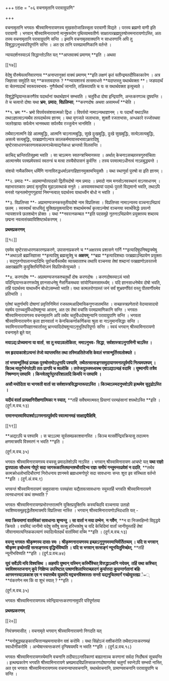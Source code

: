 +++
title = "०६ वचनामृतानि परावाग्रूपाणि"

+++

वचनामृतानि भगवतः श्रीस्वामिनारायणस्य मुखसरोजान्निस्सृता परावाणी विद्यते । परस्य ब्रह्मणो वाणी इति परावाणी । भगवान् श्रीस्वामिनारायणो मानुषरूपेण पृथिव्यामवतीर्णः साक्षात्परब्रह्मपुरुषोत्तमनारायणोऽस्ति, अतः तस्य वचनामृतानि परावाग्रूपाणि सन्ति । इमानि वचनामृतवाक्यानि न साधारणानि अपि तु विशुद्धाऽनुभवपरिपूर्णानि सन्ति । अत एव तानि परमप्रामाणिकानि वर्तन्ते ।

न्यायदर्शनस्याऽयं सिद्धान्तोऽस्ति यत् **आप्तवाक्यं प्रमाणम् **इति । अथवा

[[१७]]

वेदेषु पौरुषेयत्वनिवारणाय **अनाप्तानुक्तं वाक्यं प्रमाणम् **इति लक्षणं कृतं यतीन्द्रमतदीपिकाकारेण । अत्र जिज्ञासा समुदेति यत् **कस्तावदाप्तः ? **न्यायशास्त्रं तत्समाधत्ते **यदाप्तस्तु यथार्थवक्ता **।  जडपदार्थं वा चेतनपदार्थं स्वरूपस्वभाव- गुणैर्यथार्थं जानाति, तन्निरूपयति च यः स यथार्थवक्ता इत्युच्यते ।

विशुद्धेन्द्रियान्तःकरणैरेव पदार्थानां यथार्थज्ञानं सम्भवति । चतुर्विधा दोषा इन्द्रियाणि, अन्तःकरणञ्च दूषयन्ति । ते च चत्वारो दोषाः यथा **भ्रमः**,  **प्रमादः**,  **विप्रलिप्सा**,  **करणदोषः अथवा असामर्थ्यं **चेति ।

**१. भ्रमः **-  भ्रमो विपर्ययसंशयात्मको द्विधा । विपर्ययो नामाऽन्यथाज्ञानम् । यः पदार्थो यथाऽस्ति तथाऽज्ञात्वाऽन्यथैव तत्पदार्थस्य ज्ञानम् । यथा मृगजले जलाभासः, शुक्तौ रजताभासः, अन्धकारे रज्जोरथवा जलरेखायाः सर्पत्वेन भानमथवा सर्पस्यैव रज्जुत्वेन भानमिति ।

तथैवाऽनात्मनि देहे आत्मबुद्धिः, आत्मनि चाऽनात्मबुद्धिः, सुखे दुःखबुद्धिः, दुःखे सुखबुद्धिः, सत्येऽसत्यबुद्धिः, असत्ये सत्यबुद्धिः, परब्रह्मणोऽन्यत्र कालकर्ममायास्वभावाऽक्षरादिषु सृष्टेरसाधारणकारणत्वकल्पनञ्चेत्याद्यनेकधा भ्रान्तयो विलसन्ति ।

काचिद् भ्रान्तिरतिसूक्ष्मा भवति । सा चाऽत्मनः स्वतन्त्राभिमानरूपा । अर्थात् केचनाऽसच्छास्त्रगुरुवंचिताः आत्मानमेव परमप्रमेयरूपं स्वतन्त्रं च मत्वा तस्यैवोपासनं कुर्वन्ति । तस्य परमात्माऽधीनत्वं नाऽवबुद्ध्यन्ते ।

संशयो नामैकस्मिन् धर्मिणि नानाविरुद्धधर्माऽवगाहिज्ञानमुक्तमभियुक्तैः । यथा स्थाणुर्वा पुरुषो वा इति ज्ञानम् ।

**२. प्रमादः **-  अप्रामाण्योत्पादको द्वितीयदोषो नाम प्रमादः । प्रमादो नाम मनसोऽनवस्थानं वाऽनवधानम् । महाभारतकारः प्रमादं मृत्युरिव मूढाऽवस्थाकं मनुते । अस्यामवस्थायां पदार्थः पुरतो विद्यमानो भवति, तथाऽपि मनसो गहनतमोगुणगुहायां निमग्नत्वात् पदार्थस्य याथार्थ्येन बोधो न भवति ।

**३. विप्रलिप्सा **-  अप्रामाण्यजनकस्तृतीयदोषो नाम विप्रलिप्सा । विप्रलिप्सा नामाऽन्यस्य वञ्चनाऽभिप्रायं छलम् । स्वस्वार्थं साधयितुं युक्तिप्रयुक्त्यादिना शब्दार्थमनर्थं कृत्वाऽन्येषां वञ्चनया स्वार्थसिद्धेः प्रयत्नो न्यायशास्त्रे छलशब्देन प्रोक्तः । यथा **नवरत्नकम्बल **इति पदसमूहे नूतनाऽभिप्रायेण प्रयुक्तस्य शब्दस्य छद्मना नवत्वसंख्याविशिष्टार्थकरणम् ।

**प्रथमप्रकरणम्**

[[१८]]

एवमेव सृष्टेरसाधारणकारणप्रकरणे, उपासनाप्रकरणे च **अक्षरस्य प्रशासने गार्गि **इत्यादिषूपनिषद्वाक्येषु **अथाऽतो ब्रह्मजिज्ञासा **इत्यादिषु ब्रह्मसूत्रेषु च **अक्षरम्**,  **ब्रह्म **इत्यादिशब्दाः परब्रह्माऽभिप्रायेण प्रयुक्ताः । सद्गुरुगोपालानन्दादिभिः पूर्वाचार्यैस्तथैव व्याख्याताश्च तथापि वञ्चनया तेषां शब्दानां परब्रह्मणोऽवरतत्त्वे अक्षरब्रह्मणि कुयुक्तिभिर्नियोजनं विप्रलिप्सेत्युच्यते ।

**४. करणदोषः **-  अप्रामाण्यजनकश्चतुर्थो दोषः करणदोषः । करणदोषस्याऽयं भावो यदिन्द्रियान्तःकरणरूपेषु ज्ञानसाधनेषु नैसर्गिकमथवा सांयोगिकमसामर्थ्यम् । यदि ज्ञानसाधनेष्वेव दोषो भवति, तर्हि पदार्थस्य याथार्थ्येन बोधोऽसम्भवो भवति। यथा कामलरोगग्रस्तं जनं सर्वं शुभ्रवर्णोपेतं वस्तु पीतवर्णीयमेव प्रतिभाति ।

एतेषां चतुर्णामपि दोषाणां प्रवृत्तिनिमित्तं रजस्तमआदिमायिकगुणजातमस्ति । सच्छास्त्रप्रणेतारो वेदव्यासादयो महर्षय एतच्चतुर्विधदोषशून्या आसन्, अत एव तेषां वचांसि परमप्रामाणिकानि सन्ति । भगवतः श्रीस्वामिनारायणस्य वचनामृतानि अपि तथैव चतुर्विधदोषशून्यानि परावाग्रूपाणि सन्ति । भगवता श्रीस्वामिनारायणेन कृता ज्ञानवार्ता न केनचित्कर्णाकर्णिकया श्रुता वा नाऽनुमानसिद्धाः सन्ति । स्वामिनारायणीयज्ञानवार्तास्तु भ्रान्त्यादिदोषशून्याऽनुभूतिपरिपूर्णाः सन्ति । स्वयं भगवान् श्रीस्वामिनारायणो वचनामृते ब्रूते यत्

**मयाऽद्य प्रोच्यमाना या वार्ता**,  **सा तु मयाऽवलोकिता**,  **ममाऽनुभव- सिद्धा**,  **सर्वशास्त्राऽनुगामिनी चाऽस्ति ।**

**मम हृदयाकाशेऽत्यन्तं तेजो व्याप्तमस्ति तथा तस्मिन्नतितेजसि केवलं भगवन्मूर्तिरवलोक्यते ।**

**तां भगवन्मूर्तिमहं प्रत्यक्षः पुरुषोत्तमोऽधुनापि पश्यामि**,  **तथैतत्सत्सङ्गसमुदायागमनात्पूर्वमपि नित्यमपश्यम् । किञ्च मातुर्गर्भगतेऽपि ततः प्रागपि च व्यलोकि । तत्तेजःपुञ्जमध्यस्थ एवाऽद्याऽप्यहं वदामि । युष्मानपि तत्रैव निषण्णान् पश्यामि । किन्त्वेतद्दुर्गपुरपरिशालादि किमपि न पश्यामि ।**

**असौ मयोदिता या भागवती वार्ता सा सर्वशास्त्रसिद्धान्तरूपाऽस्ति । किञ्चाऽस्मदनुभवोऽपि इत्थमेव सुदृढोऽस्ति ।**

**यदीयं वार्ता प्रत्यक्षनिरीक्षणात्मिका न स्यात्**,  **तर्हि सर्वेषामात्मवत् प्रियाणां परमहंसानां शपथोऽस्ति **इति । (दुर्ग.म.वच.१३)

**रामानन्दस्वामिपार्श्वाऽऽगमनात्पूर्वमपि स्वात्मानमहं साक्षाद्व्यैक्षिषि**,

[[१९]]

**अद्याऽपि च पश्यामि । स चाऽऽत्मा सूर्यसमप्रकाशवानस्ति । किञ्च मत्सर्वेन्द्रियक्रियासु तदात्मनः क्षणमात्रमपि विस्मरणं न भवति **इति ।

(दुर्ग.म.वच.३५)

भगवतः श्रीस्वामिनारायणस्य वचस्सु प्रमादलेशोऽपि नाऽस्ति । भगवान् श्रीस्वामिनारायण आचष्टे यत् **यथा राज्ञो द्वारपालाः सौधस्य गोपुरे सदा जागरूकास्तिष्ठन्तश्चौरादिभ्य राज्ञः समीपं गन्तुमन्तःप्रवेशं न ददति**,  **तथैव कामक्रोधलोभादिचौराणां निरोधनाय ज्ञानमये ब्रह्मधामगोपुरे सदा सावधानाः सन्तः शूरा इव संस्थिता वर्तन्ते **इति । (दुर्ग.अं.वच.९)

भगवन्तं श्रीस्वामिनारायणं समुपासानाः परमहंसा यद्यैतावत्सावधानाः स्युस्तर्हि भगवति श्रीस्वामिनारायणे त्वनवधानत्वं कथं सम्भवति ?

भगवतः श्रीस्वामिनारायणप्रभोरन्तरात्मनि युक्तिप्रयुक्तिभिः कस्यचिदपि वञ्चनाया उताहो स्वशिष्यसमूहवृद्धेर्लेशमात्रमपि विप्रलिप्सा नास्ति । भगवान् श्रीस्वामिनारायणोऽभिदधाति यत् -

**मया क्रियमाणां वार्तामेकां सावधानाः शृण्वन्तु । सा वार्ता न मया दम्भेन**,  **न  गर्वेण**,  **न  वा निजमहिम्नो विवृद्धये क्रियते । वयमिदं जानीमो यदेषु सर्वेषु सत्सु हरिभक्तेषु च यदि केचिदिमां वार्तां जानीयुस्तर्हि तेषां जीवानामात्यन्तिककल्याणं स्यादित्येतदर्थं वार्तामिमां वच्मि **इति । (दुर्ग.म.वच.१३)

**वयन्तु भगवतः श्रीकृष्णस्य दासाः स्मः । श्रीकृष्णनारायणस्य इच्छाऽनुगुणमस्माभिर्वर्तितव्यम् । यदि स भगवान् श्रीकृष्ण इच्छेत्तर्हि सत्सङ्गस्य वृद्धिर्भविष्यति । यदि स भगवान् सत्सङ्गं न्यूनयितुमिच्छेत्**,  **तर्हि न्यूनीभविष्यति **इति । (दुर्ग.प्र.वच.७४)

**यूयं सर्वेऽपि मयि विश्वसिथ । अहमपि युष्मान् यस्मिन् कस्मिँश्चित् विरुद्धाऽध्वनि नयेयम्**,  **तर्हि यथा कश्चित् स्वविश्वस्तजनान् कूपे निक्षिप्य उपरिष्टात् पाषाणशिलाभिराच्छादनं कुर्यात्तदा कूपान्तर्गतानां बहिः आगमनस्याऽवकाश एव न स्यात्तथैव यूयमपि मद्वचनविश्वस्ताः सन्तो यद्यनुचितमार्गं गच्छेयुस्तह्य**े᐀्**वंकरणेन मम किं वा शुभं स्यात् ? **इति ।

(दुर्ग.म.वच.३५)

भगवतः श्रीस्वामिनारायणस्य स्वेन्द्रियान्तःकरणानामुपरि परिपूर्णतया

**प्रथमप्रकरणम्**

[[२०]]

नियंत्रणमासीत् । वचनामृते भगवान् श्रीस्वामिनारायणो निगदति यत्

**मनोबुद्ध्यहङ्कारचित्तान्यहमनायासेन वशं करोमि । यथा सिंहोऽजं वशीकरोति तथैवाऽन्तःकरणमहं स्वाधीनीकरोमि । अन्येषान्त्वन्तःकरणं दृग्विषयमपि न भवति **इति । (दुर्ग.प्र.वच.१८)

भगवतः श्रीस्वामिनारायणस्येमानि वचनानि तदीयाऽऽन्तरिकाणां बाह्यानाञ्च करणानां सर्वदा निर्दोषत्वं सूचयन्ति । इत्थम्प्रकारेण भगवति श्रीस्वामिनारायणे भ्रमप्रमादविप्रलिप्साकरणदोषाणामेषां चतुर्णां स्वप्नेऽपि सम्भवो नास्ति, अत एव भगवतः श्रीस्वामिनारायणस्य वचनान्याप्तवचनानि, यथार्थवचनानि, प्रामाण्यवचनानि परावाग्रूपाणि च सन्ति ।
